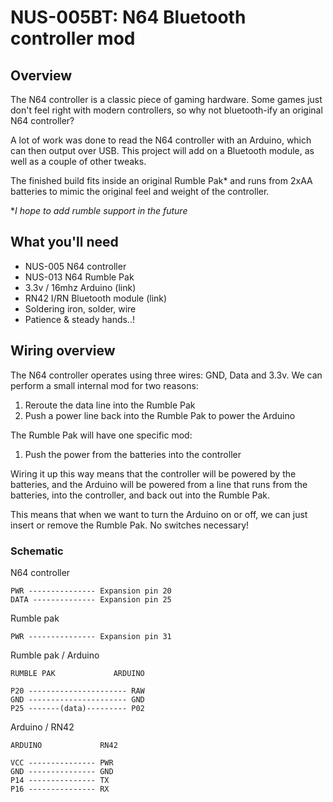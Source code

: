 # NUS-005BT: N64 Bluetooth controller mod

## Overview

The N64 controller is a classic piece of gaming hardware. Some games just don't feel right with modern controllers, so why not bluetooth-ify an original N64 controller?

A lot of work was done to read the N64 controller with an Arduino, which can then output over USB. This project will add on a Bluetooth module, as well as a couple of other tweaks.

The finished build fits inside an original Rumble Pak* and runs from 2xAA batteries to mimic the original feel and weight of the controller.

**I hope to add rumble support in the future*

## What you'll need

- NUS-005 N64 controller
- NUS-013 N64 Rumble Pak
- 3.3v / 16mhz Arduino (link)
- RN42 I/RN Bluetooth module (link)
- Soldering iron, solder, wire
- Patience & steady hands..!

## Wiring overview

The N64 controller operates using three wires: GND, Data and 3.3v. We can perform a small internal mod for two reasons:

1. Reroute the data line into the Rumble Pak
2. Push a power line back into the Rumble Pak to power the Arduino

The Rumble Pak will have one specific mod:

1. Push the power from the batteries into the controller

Wiring it up this way means that the controller will be powered by the batteries, and the Arduino will be powered from a line that runs from the batteries, into the controller, and back out into the Rumble Pak.

This means that when we want to turn the Arduino on or off, we can just insert or remove the Rumble Pak. No switches necessary!

### Schematic

N64 controller
```
PWR --------------- Expansion pin 20
DATA -------------- Expansion pin 25
```

Rumble pak
```
PWR --------------- Expansion pin 31
```

Rumble pak / Arduino
```
RUMBLE PAK             ARDUINO

P20 ---------------------- RAW
GND ---------------------- GND
P25 -------(data)--------- P02

```

Arduino / RN42
```
ARDUINO             RN42

VCC --------------- PWR
GND --------------- GND
P14 --------------- TX
P16 --------------- RX
```
